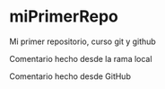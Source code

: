 # miPrimerRepo
Mi primer repositorio, curso git y github

Comentario hecho desde la rama local

Comentario hecho desde GitHub
